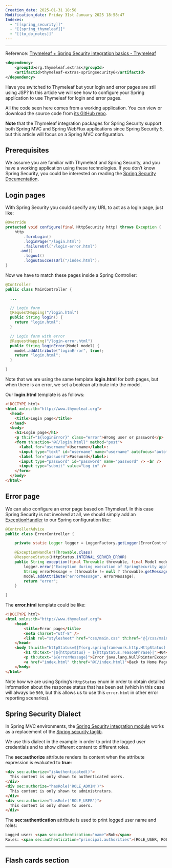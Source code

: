 ```yaml
---
Creation_date: 2025-01-31 18:58
Modification_date: Friday 31st January 2025 18:58:47
Indexes:
  - "[[spring_security]]"
  - "[[spring_thymeleaf]]"
  - "[[to_do_notes]]"
---
```


----

Reference: [Thymeleaf + Spring Security integration basics - Thymeleaf](https://www.thymeleaf.org/doc/articles/springsecurity.html)

```xml
<dependency>  
    <groupId>org.thymeleaf.extras</groupId>  
    <artifactId>thymeleaf-extras-springsecurity6</artifactId>  
</dependency>
```

Have you switched to Thymeleaf but your login and error pages are still using JSP? In this article we will see how to configure your Spring application to use Thymeleaf for login and error pages.

All the code seen here comes from a working application. You can view or download the source code from [its GitHub repo](https://github.com/thymeleaf/thymeleaf/tree/3.1-master/examples/springsecurity6/thymeleaf-examples-springsecurity6-websecurity).

**Note** that the Thymeleaf integration packages for Spring Security support both Spring MVC and Spring WebFlux applications since Spring Security 5, but this article will focus on a Spring MVC configuration.

## Prerequisites

We assume you are familiar with Thymeleaf and Spring Security, and you have a working application using these technologies. If you don’t know Spring Security, you could be interested on reading the [Spring Security Documentation](http://static.springsource.org/spring-security/site/reference.html).

## Login pages

With Spring Security you could specify any URL to act as a login page, just like:

```java
@Override
protected void configure(final HttpSecurity http) throws Exception {
    http
        .formLogin()
        .loginPage("/login.html")
        .failureUrl("/login-error.html")
      .and()
        .logout()
        .logoutSuccessUrl("/index.html");
}
```

Now we have to match these pages inside a Spring Controller:

```java
@Controller
public class MainController {

  ...

  // Login form
  @RequestMapping("/login.html")
  public String login() {
    return "login.html";
  }

  // Login form with error
  @RequestMapping("/login-error.html")
  public String loginError(Model model) {
    model.addAttribute("loginError", true);
    return "login.html";
  }

}
```

Note that we are using the same template **login.html** for both pages, but when there is an error, we set a boolean attribute into the model.

Our **login.html** template is as follows:

```html
<!DOCTYPE html>
<html xmlns:th="http://www.thymeleaf.org">
  <head>
    <title>Login page</title>
  </head>
  <body>
    <h1>Login page</h1>
    <p th:if="${loginError}" class="error">Wrong user or password</p>
    <form th:action="@{/login.html}" method="post">
      <label for="username">Username</label>:
      <input type="text" id="username" name="username" autofocus="autofocus" /> <br />
      <label for="password">Password</label>:
      <input type="password" id="password" name="password" /> <br />
      <input type="submit" value="Log in" />
    </form>
  </body>
</html>
```

## Error page

We can also configure an error page based on Thymeleaf. In this case Spring Security is not involved at all, we should simply add an [ExceptionHandler](https://spring.io/blog/2013/11/01/exception-handling-in-spring-mvc) to our Spring configuration like:

```java
@ControllerAdvice
public class ErrorController {

    private static Logger logger = LoggerFactory.getLogger(ErrorController.class);

    @ExceptionHandler(Throwable.class)
    @ResponseStatus(HttpStatus.INTERNAL_SERVER_ERROR)
    public String exception(final Throwable throwable, final Model model) {
        logger.error("Exception during execution of SpringSecurity application", throwable);
        String errorMessage = (throwable != null ? throwable.getMessage() : "Unknown error");
        model.addAttribute("errorMessage", errorMessage);
        return "error";
    }

}
```

The **error.html** template could be like:

```html
<!DOCTYPE html>
<html xmlns:th="http://www.thymeleaf.org">
    <head>
        <title>Error page</title>
        <meta charset="utf-8" />
        <link rel="stylesheet" href="css/main.css" th:href="@{/css/main.css}" />
    </head>
    <body th:with="httpStatus=${T(org.springframework.http.HttpStatus).valueOf(#response.status)}">
        <h1 th:text="|${httpStatus} - ${httpStatus.reasonPhrase}|">404</h1>
        <p th:utext="${errorMessage}">Error java.lang.NullPointerException</p>
        <a href="index.html" th:href="@{/index.html}">Back to Home Page</a>
    </body>
</html>
```

Note how we are using Spring’s `HttpStatus` enum in order to obtain detailed information about the response status that has been set (which in this case will always be `500`, but this allows us to use this `error.html` in other error reporting scenarios).

## Spring Security Dialect

In Spring MVC environments, the [Spring Security integration module](https://github.com/thymeleaf/thymeleaf-extras-springsecurity) works as a replacement of the [Spring security taglib](http://docs.spring.io/spring-security/site/docs/4.2.x/reference/html/taglibs.html).

We use this dialect in the example in order to print the logged user credentials and to show different content to different roles.

The **sec:authorize** attribute renders its content when the attribute expression is evaluated to **true**:

```html
<div sec:authorize="isAuthenticated()">
  This content is only shown to authenticated users.
</div>
<div sec:authorize="hasRole('ROLE_ADMIN')">
  This content is only shown to administrators.
</div>
<div sec:authorize="hasRole('ROLE_USER')">
  This content is only shown to users.
</div>
```

The **sec:authentication** attribute is used to print logged user name and roles:

```html
Logged user: <span sec:authentication="name">Bob</span>
Roles: <span sec:authentication="principal.authorities">[ROLE_USER, ROLE_ADMIN]</span>
```
















---
## Flash cards section
